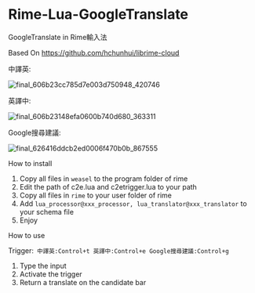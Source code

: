 # Rime-Lua-GoogleTranslate
GoogleTranslate in Rime輸入法

Based On https://github.com/hchunhui/librime-cloud

中譯英:

![final_606b23cc785d7e003d750948_420746](https://user-images.githubusercontent.com/61930699/113588017-3419ce80-9662-11eb-8ce6-51e6443a32e8.gif)


英譯中:

![final_606b23148efa0600b740d680_363311](https://user-images.githubusercontent.com/61930699/113589246-b8b91c80-9663-11eb-8458-2312e69cfd92.gif)


Google搜尋建議:

![final_626416ddcb2ed0006f470b0b_867555](https://user-images.githubusercontent.com/61930699/164912081-84caa354-d4a3-4d39-85ef-a84a1a33731e.gif)


How to install
1. Copy all files in ```weasel``` to the program folder of rime
2. Edit the path of c2e.lua and c2etrigger.lua to your path
3. Copy all files in ```rime``` to your user folder of rime
4. Add ```lua_processor@xxx_processor, lua_translator@xxx_translator``` to your schema file
5. Enjoy


How to use

Trigger:```
中譯英:Control+t
英譯中:Control+e
Google搜尋建議:Control+g```
 1. Type the input
 2. Activate the trigger
 3. Return a translate on the candidate bar

